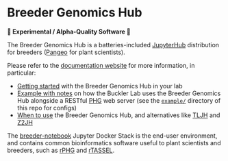 # Breeder Genomics Hub
**🧬 Experimental / Alpha-Quality Software 🧪**

The Breeder Genomics Hub is a batteries-included [JupyterHub](https://jupyter.org/hub) distribution for breeders ([Pangeo](https://pangeo.io/) for plant scientists).

Please refer to the [documentation website](https://hub.maizegenetics.net) for more information, in particular:
* [Getting started](https://hub.maizegenetics.net/getting-started) with the Breeder Genomics Hub in your lab
* [Example with notes](https://hub.maizegenetics.net/example) on how the Buckler Lab uses the Breeder Genomics Hub alongside a RESTful [PHG](https://www.maizegenetics.net/phg) web server (see the [`example/`](./example) directory of this repo for configs)
* [When to use](https://hub.maizegenetics.net/when-to-use) the Breeder Genomics Hub, and alternatives like [TLJH](https://tljh.jupyter.org) and [Z2JH](https://z2jh.jupyter.org)

The [breeder-notebook](https://github.com/maize-genetics/breeder-notebook) Jupyter Docker Stack is the end-user environment, and contains common bioinformatics software useful to plant scientists and breeders, such as [rPHG](https://rphg.maizegenetics.net/) and [rTASSEL](https://rtassel.maizegenetics.net/).
